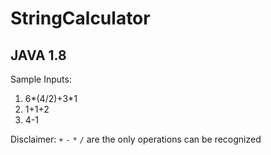 # StringCalculator
## JAVA 1.8 ##

Sample Inputs:
1. 6*(4/2)+3*1
2. 1+1+2
3. 4-1

Disclaimer: `+` `-` `*` `/` are the only operations can be recognized
